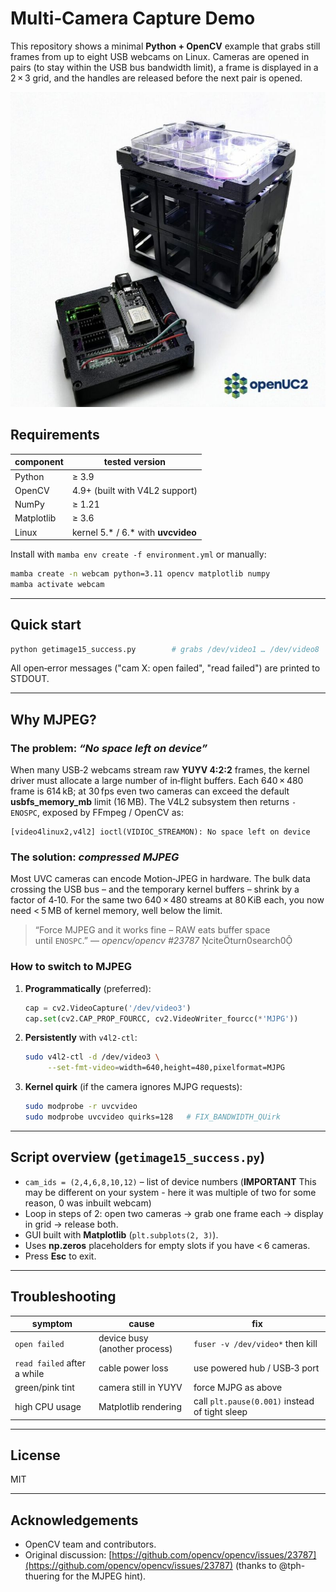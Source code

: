# Multi‑Camera Capture Demo

This repository shows a minimal **Python + OpenCV** example that grabs still frames from up to eight USB webcams on Linux.  Cameras are opened in pairs (to stay within the USB bus bandwidth limit), a frame is displayed in a 2 × 3 grid, and the handles are released before the next pair is opened.


![](./IMAGES/SETUP.jpeg)

## Requirements

| component  | tested version                       |
| ---------- | ------------------------------------ |
| Python     | ≥ 3.9                                |
| OpenCV     | 4.9+ (built with V4L2 support)       |
| NumPy      | ≥ 1.21                               |
| Matplotlib | ≥ 3.6                                |
| Linux      | kernel 5.\* / 6.\* with **uvcvideo** |

Install with `mamba env create -f environment.yml` or manually:

```bash
mamba create -n webcam python=3.11 opencv matplotlib numpy
mamba activate webcam
```

---

## Quick start

```bash
python getimage15_success.py        # grabs /dev/video1 … /dev/video8
```

All open‐error messages ("cam X: open failed", "read failed") are printed to STDOUT.

---

## Why **MJPEG**?

### The problem: *“No space left on device”*

When many USB‑2 webcams stream raw **YUYV 4:2:2** frames, the kernel driver must allocate a large number of in‑flight buffers.  Each 640 × 480 frame is 614 kB; at 30 fps even two cameras can exceed the default **usbfs\_memory\_mb** limit (16 MB).  The V4L2 subsystem then returns `-ENOSPC`, exposed by FFmpeg / OpenCV as:

```
[video4linux2,v4l2] ioctl(VIDIOC_STREAMON): No space left on device
```

### The solution: *compressed MJPEG*

Most UVC cameras can encode Motion‑JPEG in hardware.  The bulk data crossing the USB bus – and the temporary kernel buffers – shrink by a factor of 4‑10. For the same two 640 × 480 streams at 80 KiB each, you now need < 5 MB of kernel memory, well below the limit.

> “Force MJPEG and it works fine – RAW eats buffer space until `ENOSPC`.” — *⁠opencv/opencv #23787* citeturn0search0

### How to switch to MJPEG

1. **Programmatically** (preferred):

   ```python
   cap = cv2.VideoCapture('/dev/video3')
   cap.set(cv2.CAP_PROP_FOURCC, cv2.VideoWriter_fourcc(*'MJPG'))
   ```

2. **Persistently** with `v4l2-ctl`:

   ```bash
   sudo v4l2-ctl -d /dev/video3 \
        --set-fmt-video=width=640,height=480,pixelformat=MJPG
   ```

3. **Kernel quirk** (if the camera ignores MJPG requests):

   ```bash
   sudo modprobe -r uvcvideo
   sudo modprobe uvcvideo quirks=128   # FIX_BANDWIDTH_QUirk
   ```

---

## Script overview (`getimage15_success.py`)

* `cam_ids = (2,4,6,8,10,12)` – list of device numbers (**IMPORTANT** This may be different on your system - here it was multiple of two for some reason, 0 was inbuilt webcam)
* Loop in steps of 2: open two cameras → grab one frame each → display in grid → release both.
* GUI built with **Matplotlib** (`plt.subplots(2, 3)`).
* Uses **np.zeros** placeholders for empty slots if you have < 6 cameras.
* Press **Esc** to exit.

---

## Troubleshooting

| symptom                     | cause                         | fix                                            |
| --------------------------- | ----------------------------- | ---------------------------------------------- |
| `open failed`               | device busy (another process) | `fuser -v /dev/video*` then kill               |
| `read failed` after a while | cable power loss              | use powered hub / USB‑3 port                   |
| green/pink tint             | camera still in YUYV          | force MJPG as above                            |
| high CPU usage              | Matplotlib rendering          | call `plt.pause(0.001)` instead of tight sleep |

---

## License

MIT

---

## Acknowledgements

* OpenCV team and contributors.
* Original discussion: [https://github.com/opencv/opencv/issues/23787](https://github.com/opencv/opencv/issues/23787) (thanks to @tph-thuering for the MJPEG hint).

